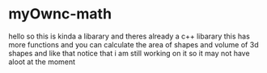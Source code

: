 # myOwnc-math 


hello so this is kinda a libarary and theres already a c++ libarary this has more functions and you can calculate the area of shapes and volume of 3d shapes and like that notice that i am still working on it so it may not have aloot at the moment
